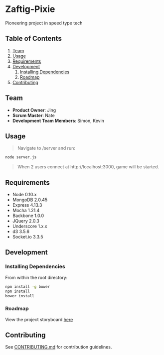 # Zaftig-Pixie
Pioneering project in speed type tech


## Table of Contents

1. [Team](#team)
1. [Usage](#Usage)
1. [Requirements](#requirements)
1. [Development](#development)
    1. [Installing Dependencies](#installing-dependencies)
    1. [Roadmap](#roadmap)
1. [Contributing](#contributing)

## Team

  - __Product Owner__: Jing
  - __Scrum Master__: Nate
  - __Development Team Members__: Simon, Kevin

## Usage

> Navigate to /server and run:

```sh
node server.js
```

> When 2 users connect at http://localhost:3000, game will be started.

## Requirements

- Node 0.10.x
- MongoDB 2.0.45
- Express 4.13.3
- Mocha 1.21.4
- Backbone 1.0.0
- JQuery 2.0.3
- Underscore 1.x.x
- d3 3.5.6
- Socket.io 3.3.5

## Development

### Installing Dependencies

From within the root directory:

```sh
npm install -g bower
npm install
bower install
```

### Roadmap

View the project storyboard [here](https://waffle.io/ZAFTIG-PIXIE/Zaftig-Pixie)


## Contributing

See [CONTRIBUTING.md](CONTRIBUTING.md) for contribution guidelines.
